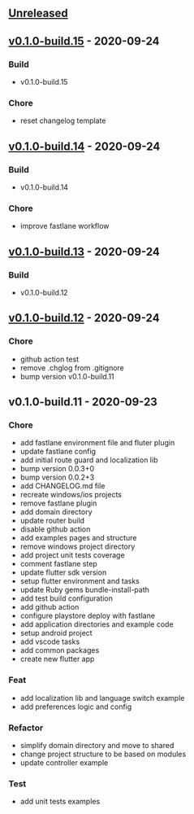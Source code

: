 <a name="unreleased"></a>
## [Unreleased]


<a name="v0.1.0-build.15"></a>
## [v0.1.0-build.15] - 2020-09-24
### Build
- v0.1.0-build.15

### Chore
- reset changelog template


<a name="v0.1.0-build.14"></a>
## [v0.1.0-build.14] - 2020-09-24
### Build
- v0.1.0-build.14

### Chore
- improve fastlane workflow


<a name="v0.1.0-build.13"></a>
## [v0.1.0-build.13] - 2020-09-24
### Build
- v0.1.0-build.12


<a name="v0.1.0-build.12"></a>
## [v0.1.0-build.12] - 2020-09-24
### Chore
- github action test
- remove .chglog from .gitignore
- bump version v0.1.0-build.11


<a name="v0.1.0-build.11"></a>
## v0.1.0-build.11 - 2020-09-23
### Chore
- add fastlane environment file and fluter plugin
- update fastlane config
- add initial route guard and localization lib
- bump version 0.0.3+0
- bump version 0.0.2+3
- add CHANGELOG.md file
- recreate windows/ios projects
- remove fastlane plugin
- add domain directory
- update router build
- disable github action
- add examples pages and structure
- remove windows project directory
- add project unit tests coverage
- comment fastlane step
- update flutter sdk version
- setup flutter environment and tasks
- update Ruby gems bundle-install-path
- add test build configuration
- add github action
- configure playstore deploy with fastlane
- add application directories and example code
- setup android project
- add vscode tasks
- add common packages
- create new flutter app

### Feat
- add localization lib and language switch example
- add preferences logic and config

### Refactor
- simplify domain directory and move to shared
- change project structure to be based on modules
- update controller example

### Test
- add unit tests examples


[Unreleased]: https://github.com/justdigital/miccional-app/compare/v0.1.0-build.15...HEAD
[v0.1.0-build.15]: https://github.com/justdigital/miccional-app/compare/v0.1.0-build.14...v0.1.0-build.15
[v0.1.0-build.14]: https://github.com/justdigital/miccional-app/compare/v0.1.0-build.13...v0.1.0-build.14
[v0.1.0-build.13]: https://github.com/justdigital/miccional-app/compare/v0.1.0-build.12...v0.1.0-build.13
[v0.1.0-build.12]: https://github.com/justdigital/miccional-app/compare/v0.1.0-build.11...v0.1.0-build.12
